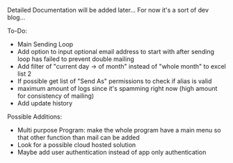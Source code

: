 Detailed Documentation will be added later... For now it's a sort of dev blog...

To-Do:
- Main Sending Loop
- Add option to input optional email address to start with after sending loop has failed to prevent double mailing
- Add filter of "current day -> of month" instead of "whole month" to excel list 2
- If possible get list of "Send As" permissions to check if alias is valid
- maximum amount of logs since it's spamming right now (high amount for consistency of mailing)
- Add update history

Possible Additions:
- Multi purpose Program: make the whole program have a main menu so that other function than mail can be added
- Look for a possible cloud hosted solution
- Maybe add user authentication instead of app only authentication